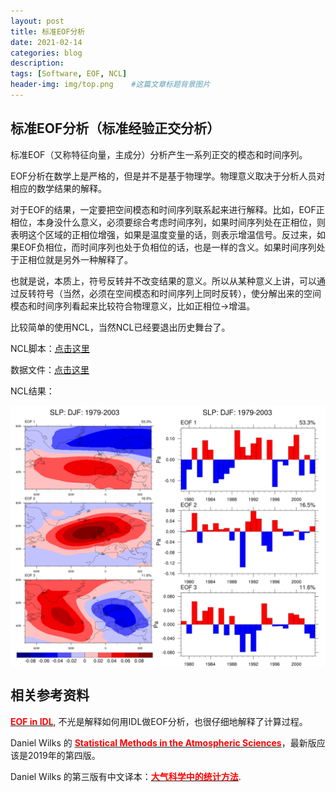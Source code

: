 ```yaml
---
layout: post
title: 标准EOF分析
date: 2021-02-14
categories: blog
description: 
tags: [Software, EOF, NCL]
header-img: img/top.png    #这篇文章标题背景图片
---
```


## 标准EOF分析（标准经验正交分析）

标准EOF（又称特征向量，主成分）分析产生一系列正交的模态和时间序列。

EOF分析在数学上是严格的，但是并不是基于物理学。物理意义取决于分析人员对相应的数学结果的解释。

对于EOF的结果，一定要把空间模态和时间序列联系起来进行解释。比如，EOF正相位，本身没什么意义，必须要综合考虑时间序列，如果时间序列处在正相位，则表明这个区域的正相位增强，如果是温度变量的话，则表示增温信号。反过来，如果EOF负相位，而时间序列也处于负相位的话，也是一样的含义。如果时间序列处于正相位就是另外一种解释了。

也就是说，本质上，符号反转并不改变结果的意义。所以从某种意义上讲，可以通过反转符号（当然，必须在空间模态和时间序列上同时反转），使分解出来的空间模态和时间序列看起来比较符合物理意义，比如正相位->增温。

比较简单的使用NCL，当然NCL已经要退出历史舞台了。

NCL脚本：[点击这里](https://www.ncl.ucar.edu/Applications/Scripts/eof_1.ncl)

数据文件：[点击这里](ftp://ftp.cdc.noaa.gov/Datasets/ncep.reanalysis.derived/surface/slp.mon.mean.nc)

NCL结果：

<center>
<p><img src="/img/eof_20210214.png" align="center"></p>
</center>

## 相关参考资料

[<span style="color:red">**EOF in IDL**</span>](http://www.idlcoyote.com/code_tips/eof_analysis.html), 不光是解释如何用IDL做EOF分析，也很仔细地解释了计算过程。

Daniel Wilks 的 [<span style="color:red">**Statistical Methods in the Atmospheric Sciences**</span>](https://www.elsevier.com/books/statistical-methods-in-the-atmospheric-sciences/wilks/978-0-12-815823-4)，最新版应该是2019年的第四版。

Daniel Wilks 的第三版有中文译本：[<span style="color:red">**大气科学中的统计方法**</span>](https://item.jd.com/12403725.html).